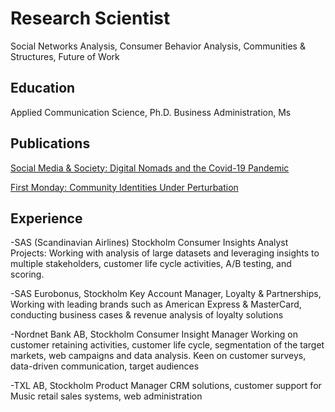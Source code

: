 # Research Scientist
Social Networks Analysis, Consumer Behavior Analysis, Communities & Structures, Future of Work

## Education
Applied Communication Science, Ph.D.
Business Administration, Ms

## Publications
[Social Media & Society: Digital Nomads and the Covid-19 Pandemic](https://journals.sagepub.com/doi/full/10.1177/20563051221084958)

[First Monday: Community Identities Under Perturbation](https://firstmonday.org/ojs/index.php/fm/article/view/12725/10744)

## Experience
-SAS (Scandinavian Airlines) Stockholm
Consumer Insights Analyst
Projects: Working with analysis of large datasets and leveraging insights to multiple stakeholders, customer life cycle activities, A/B testing, and scoring.
        
-SAS Eurobonus, Stockholm
Key Account Manager, Loyalty & Partnerships,
Working with leading brands such as American Express & MasterCard, conducting business cases & revenue analysis of loyalty solutions
        
-Nordnet Bank AB, Stockholm
Consumer Insight Manager
Working on customer retaining activities, customer life cycle, segmentation of the target markets, web campaigns and data analysis. 
Keen on customer surveys, data-driven communication, target audiences

-TXL AB, Stockholm
Product Manager
CRM solutions, customer support for Music retail sales systems, web administration
